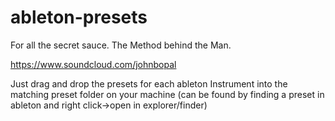 # ableton-presets
 
For all the secret sauce.
The Method behind the Man.

https://www.soundcloud.com/johnbopal


Just drag and drop the presets for each ableton Instrument into the matching preset folder on your machine (can be found by finding a preset in ableton and right click->open in explorer/finder)
